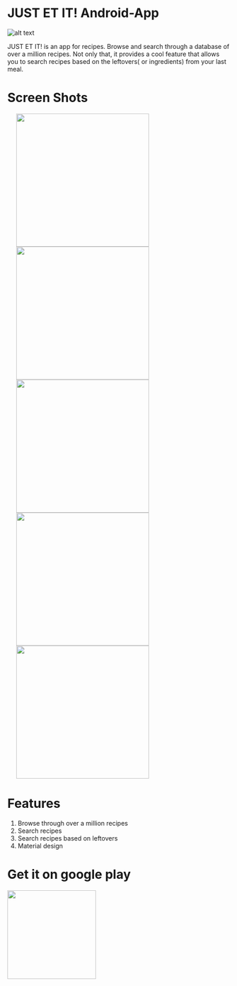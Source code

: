 # JUST ET IT! Android-App

![alt text](https://github.com/vicky7230/JUST-ET-IT-Android-App/blob/master/app/src/main/res/mipmap-xxxhdpi/ic_launcher.png "Logo")

JUST ET IT! is an app for recipes. Browse and search through a database of over a million recipes. Not only that, it provides a cool feature that allows you to search recipes based on the leftovers( or ingredients) from your last meal.

# Screen Shots

<img width='300' hspace='20' src='https://github.com/vicky7230/JUST-ET-IT-Android-App/blob/master/graphics/p1.png' />
<img width='300' hspace='20' src='https://github.com/vicky7230/JUST-ET-IT-Android-App/blob/master/graphics/p2.png' />
<img width='300' hspace='20' src='https://github.com/vicky7230/JUST-ET-IT-Android-App/blob/master/graphics/p3.png' />
<img width='300' hspace='20' src='https://github.com/vicky7230/JUST-ET-IT-Android-App/blob/master/graphics/p4.png' />
<img width='300' hspace='20' src='https://github.com/vicky7230/JUST-ET-IT-Android-App/blob/master/graphics/p5.png' />

# Features

1. Browse through over a million recipes
2. Search recipes
3. Search recipes based on leftovers
4. Material design

# Get it on google play

[<img src="https://play.google.com/intl/en_us/badges/images/generic/en-play-badge.png" width="200">](https://github.com/vicky7230/JUST-ET-IT-Android-App/blob/master/graphics/playstore.png)

